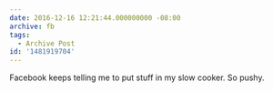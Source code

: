 ```yaml
---
date: 2016-12-16 12:21:44.000000000 -08:00
archive: fb
tags: 
  - Archive Post
id: '1481919704'
---
```


Facebook keeps telling me to put stuff in my slow cooker. So pushy.
